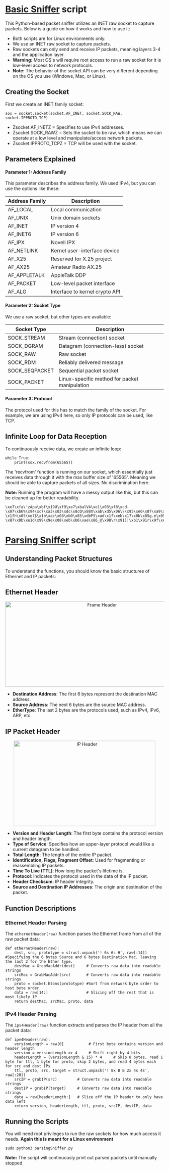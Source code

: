 # [Basic Sniffer](https://github.com/CarterPry/PacketSniffer/blob/main/basicSniffer.py) script

This Python-based packet sniffer utilizes an INET raw socket to capture packets. Below is a guide on how it works and how to use it:
- Both scripts are for Linux environments only.
- We use an INET raw socket to capture packets.
- Raw sockets can only send and receive IP packets, meaning layers 3-4 and the application layer.
- **Warning:** Most OS's will require root access to run a raw socket for it is low-level access to network protocols.
- **Note:** The behavior of the socket API can be very different depending on the OS you use (Windows, Mac, or Linux).

## Creating the Socket

First we create an INET family socket:
```
sox = socket.socket(socket.AF_INET, socket.SOCK_RAW, socket.IPPROTO_TCP)
```
- Zsocket.AF_INETZ = Specifies to use IPv4 addresses.
- Zsocket.SOCK_RAWZ = Sets the socket to be raw, which means we can operate at a low level and manipulate/access network packets.
- Zsocket.IPPROTO_TCPZ = TCP will be used with the socket.

## Parameters Explained
#### Parameter 1: Address Family
This parameter describes the address family. We used IPv4, but you can use the options like these:

| Address Family   | Description                             |
|------------------|-----------------------------------------|
| AF_LOCAL         | Local communication                     |
| AF_UNIX          | Unix domain sockets                     |
| AF_INET          | IP version 4                            |
| AF_INET6         | IP version 6                            |
| AF_IPX           | Novell IPX                              |
| AF_NETLINK       | Kernel user-interface device            |
| AF_X25           | Reserved for X.25 project               |
| AF_AX25          | Amateur Radio AX.25                     |
| AF_APPLETALK     | AppleTalk DDP                           |
| AF_PACKET        | Low-level packet interface              |
| AF_ALG           | Interface to kernel crypto API          |


#### Parameter 2: Socket Type
We use a raw socket, but other types are available:

| Socket Type      | Description                                   |
|------------------|-----------------------------------------------|
| SOCK_STREAM      | Stream (connection) socket                    |
| SOCK_DGRAM       | Datagram (connection-less) socket             |
| SOCK_RAW         | Raw socket                                    |
| SOCK_RDM         | Reliably delivered message                    |
| SOCK_SEQPACKET   | Sequential packet socket                      |
| SOCK_PACKET      | Linux-specific method for packet manipulation |


#### Parameter 3: Protocol
The protocol used for this has to match the family of the socket. For example, we are using IPv4 here, so only IP protocols can be used, like TCP.

## Infinite Loop for Data Reception
To continuously receive data, we create an infinite loop:
```
while True:
    print(sox.recvfrom(65565))
```
The 'recvfrom' function is running on our socket, which essentially just receives data through it with the max buffer size of '65565'. Meaning we should be able to capture packets of all sizes. No discrimination here.

**Note:** Running the program will have a messy output like this, but this can be cleaned up for better readability.
```
\xe7\xfa\'zApa\xbf\x19U\xf9\xe7\xbalV4\xe1\x03\xf8\xcd-\x07\xb6%\x94\xc7\xa3\x03\xdc\x8cQ\x88X\xab\xd5\x06\\\x95\xe0\x87\xa9\xce\xaf\xc0\x9b\xf4\x0ei\xa9\xbc\x0b\xfd=\x8emr\xfcU\x81\x85\xb4\x9a\xf6"t\xd6M-\x1fh\x05\xe7$\x1b\xac\x08\xb0\x85\xdbP5\xad\x1f\xeb\x17\x0b\x85g.e\x05P\x1b,\xce\xd0Q\xa4\xab\xd3\xa6tv\xa4{.\xcd\xfe\t\xb4;\xd3\x9a.ED\xe3\x1cq\x12\xeb>hp\x10\xe6\x9f\xcb\xfb\r\x8c\xf1w\xb9\xc1\xd8\x02\r\xef\xb0q\x15q\n[\xde\r\xa9P\xe08\t_\xa4\xe7\x89m\x0e\x9f\xc2\xddaJL\n\x05\xbb\x90\xe4A\xda\x12\x1a\xf9[\xd8\x9f\xb1^\x19\xb9\xd4\xe9\xa4c\xc0Doz\xb5G\xd3 \x87\x0b\xe1d\x99\x9e\x08\xeb\xb6\xae\x86_@\x98\r\x91)|\xb1\x91r\x9f\xe5\xe4%R\r\xab9\xd6\xea\x04\x92H\x8e;5\xb3\x13\xe5V\xa7\xc8x\xa2\x87\xf5\x99\xb1Y\x05l\xdf\x8dQ\xde\x8bI)~\xeab\xe2\x18\x9d\tA\xd7\x01K\xf1\x18\x7f\xe3|\x9c\xae\xfdr'
```

# [Parsing Sniffer](https://github.com/CarterPry/PacketSniffer/blob/main/parsingSniffer.py) script
## Understanding Packet Structures
To understand the functions, you should know the basic structures of Ethernet and IP packets:

## Ethernet Header
<p align="center">
  <img src="https://static.javatpoint.com/tutorial/computer-network/images/ethernet-frame-format.png" alt="Frame Header" width="600" height="270" />
</p>

  - **Destination Address**: The first 6 bytes represent the destination MAC address.
  - **Source Address**: The next 6 bytes are the source MAC address.
  - **EtherType**: The last 2 bytes are the protocols used, such as IPv4, IPv6, ARP, etc.

## IP Packet Header
<p align="center">
  <img src="https://www.pynetlabs.com/wp-content/uploads/2023/12/ipv4-header-image.jpeg" alt="IP Header" width="450" height="270" />
</p>

  - **Version and Header Length**: The first byte contains the protocol version and header length.
  - **Type of Service**: Specifies how an upper-layer protocol would like a current datagram to be handled.
  - **Total Length**: The length of the entire IP packet.
  - **Identification, Flags, Fragment Offset**: Used for fragmenting or reassembling IP packets.
  - **Time To Live (TTL)**: How long the packet's lifetime is.
  - **Protocol**: Indicates the protocol used in the data of the IP packet.
  - **Header Checksum**: IP header integrity.
  - **Source and Destination IP Addresses**: The origin and destination of the packet.

## Function Descriptions

### Ethernet Header Parsing
The `ethernetHeader(raw)` function parses the Ethernet frame from all of the raw packet data:
```
def ethernetHeader(raw):
    dest, src, prototype = struct.unpack('! 6s 6s H', raw[:14]) #Specifying the 6 bytes Source and 6 bytes Destination Mac, leaving the last 2 for the Ether type.
    destMac = GrabMacAddr(dest)     # Converts raw data into readable strings 
    srcMac = GrabMacAddr(src)       # Converts raw data into readable strings
    proto = socket.htons(prototype) #Sort from network byte order to host byte order
    data = raw[14:]                 # Slicing off the rest that is most likely IP 
    return destMac, srcMac, proto, data
```

### IPv4 Header Parsing
The `ipv4Header(raw)` function extracts and parses the IP header from all the packet data:
```
def ipv4Header(raw):
    versionLength = raw[0]           # First byte contains version and header length
    version = versionLength >> 4     # Shift right by 4 bits
    headerLength = (versionLength & 15) * 4     # Skip 8 bytes, read 1 byte for ttl, 1 byte for proto, skip 2 bytes, and read 4 bytes each for src and dest IPs
    ttl, proto, src, target = struct.unpack('! 8x B B 2x 4s 4s', raw[:20])
    srcIP = grabIP(src)         # Converts raw data into readable strings
    destIP = grabIP(target)     # Converts raw data into readable strings
    data = raw[headerLength:]   # Slice off the IP header to only have data left
    return version, headerLength, ttl, proto, srcIP, destIP, data
```

## Running the Scripts
You will need root privileges to run the raw sockets for how much access it needs.
**Again this is meant for a Linux environment**
```
sudo python3 parsingSniffer.py
```

**Note:** The script will continuously print out parsed packets until manually stopped.
